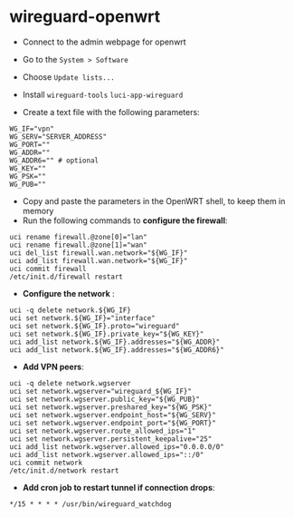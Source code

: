 # wireguard-openwrt

* Connect to the admin webpage for openwrt

* Go to the `System > Software`

* Choose `Update lists...`

* Install `wireguard-tools` `luci-app-wireguard`

* Create a text file with the following parameters:

```
WG_IF="vpn"
WG_SERV="SERVER_ADDRESS"
WG_PORT=""
WG_ADDR=""
WG_ADDR6="" # optional
WG_KEY=""
WG_PSK=""
WG_PUB=""
```

* Copy and paste the parameters in the OpenWRT shell, to keep them in memory
* Run the following commands to **configure the firewall**:
```
uci rename firewall.@zone[0]="lan"
uci rename firewall.@zone[1]="wan"
uci del_list firewall.wan.network="${WG_IF}"
uci add_list firewall.wan.network="${WG_IF}"
uci commit firewall
/etc/init.d/firewall restart
```
* **Configure the network** :
```
uci -q delete network.${WG_IF}
uci set network.${WG_IF}="interface"
uci set network.${WG_IF}.proto="wireguard"
uci set network.${WG_IF}.private_key="${WG_KEY}"
uci add_list network.${WG_IF}.addresses="${WG_ADDR}"
uci add_list network.${WG_IF}.addresses="${WG_ADDR6}"
```
* **Add VPN peers**:
```
uci -q delete network.wgserver
uci set network.wgserver="wireguard_${WG_IF}"
uci set network.wgserver.public_key="${WG_PUB}"
uci set network.wgserver.preshared_key="${WG_PSK}"
uci set network.wgserver.endpoint_host="${WG_SERV}"
uci set network.wgserver.endpoint_port="${WG_PORT}"
uci set network.wgserver.route_allowed_ips="1"
uci set network.wgserver.persistent_keepalive="25"
uci add_list network.wgserver.allowed_ips="0.0.0.0/0"
uci add_list network.wgserver.allowed_ips="::/0"
uci commit network
/etc/init.d/network restart
```
* **Add cron job to restart tunnel if connection drops**:
```
*/15 * * * * /usr/bin/wireguard_watchdog 
```
